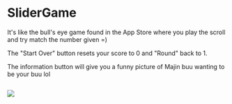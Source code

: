 # SliderGame
It's like the bull's eye game found in the App Store where you play the scroll and try match the number given =)

The "Start Over" button resets your score to 0 and "Round" back to 1.

The information button will give you a funny picture of Majin buu wanting to be your buu lol
```
```

<img src="https://user-images.githubusercontent.com/16315708/37637187-b07a79be-2bdc-11e8-91f1-ba3d497d167a.gif" align="middle">
